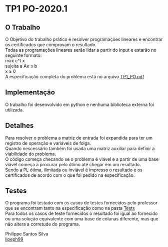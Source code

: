 # TP1 PO-2020.1
 ## O Trabalho
  O Objetivo do trabalho prático é resolver programações lineares e encontrar os certificados que comprovam o resultado.\
  Todas as programações lineares serão lidar a partir do input e estarão no seguinte formato:\
  max c^t x\
  sujeita a Ax ≤ b\
  x ≥ 0\
  A especificação completa do problema está no arquivo [TP1_PO.pdf](https://github.com/lipeph99/PO-2020.1/tree/main/TP1/TP1_PO.pdf)

 ## Implementação
  O trabalho foi desenvolvido em python e nenhuma biblioteca externa foi utilizada.

 ## Detalhes
  Para resolver o problema a matriz de entrada foi expandida para ter um registro de operação e variáveis de folga.\
  Quando nescessário também foi usada uma matriz auxiliar para definir a viabilidade do problema.\
  O código começa checando se o problema é viável e a partir de uma base viável começa a procurar pelo ótimo até chegar em um resultado.\
  Sendo a PL ótima, ilimitada ou inviável é impresso o resultado e os certificados de acordo com o que foi pedido na especificação.

 ## Testes
  O programa foi testado com os casos de testes fornecidos pelo professor que se encontram tanto na especificação como na pasta [Tests](https://github.com/lipeph99/PO-2020.1/tree/main/TP1/Tests)\
  Para todos os casos de teste fornecidos o resultado foi igual ao fornecido ou uma solução equivalente com uma base de colunas diferente, mas que não altera a corretude do programa.


 Philippe Santos Silva\
 [lipeph99](https://github.com/lipeph99)
